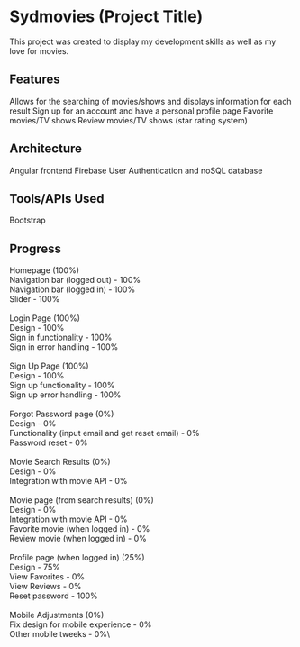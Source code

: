 # Sydmovies (Project Title)

This project was created to display my development skills as well as my love for movies.

## Features

Allows for the searching of movies/shows and displays information for each result 
Sign up for an account and have a personal profile page
Favorite movies/TV shows
Review movies/TV shows (star rating system)


## Architecture

Angular frontend
Firebase User Authentication and noSQL database 

## Tools/APIs Used
Bootstrap

## Progress
Homepage (100%)\
Navigation bar (logged out) - 100%\
Navigation bar (logged in) - 100%\
Slider - 100%\
\
Login Page (100%)\
Design - 100%\
Sign in functionality - 100%\
Sign in error handling - 100%\
\
Sign Up Page (100%)\
Design - 100%\
Sign up functionality - 100%\
Sign up error handling - 100%\
\
Forgot Password page (0%)\
Design - 0%\
Functionality (input email and get reset email) - 0%\
Password reset - 0%\
\
Movie Search Results (0%)\
Design - 0%\
Integration with movie API - 0%\
\
Movie page (from search results) (0%)\
Design - 0%\
Integration with movie API - 0%\
Favorite movie (when logged in) - 0%\
Review movie (when logged in) - 0%\
\
Profile page (when logged in) (25%)\
Design - 75%\
View Favorites - 0%\
View Reviews - 0%\
Reset password - 100%\
\
Mobile Adjustments (0%)\
Fix design for mobile experience - 0%\
Other mobile tweeks - 0%\

